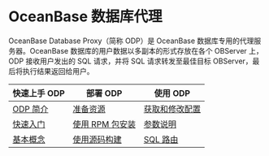 # OceanBase 数据库代理

OceanBase Database Proxy（简称 ODP）是 OceanBase 数据库专用的代理服务器。OceanBase 数据库的用户数据以多副本的形式存放在各个 OBServer 上，ODP 接收用户发出的 SQL 请求，并将 SQL 请求转发至最佳目标 OBServer，最后将执行结果返回给用户。

|             快速上手 ODP     |                      部署 ODP                      | 使用 ODP   |
|----------------------------|-------------------------------------|-------------------------------------|
| [ODP 简介](1.about-odp/1.what-is-oceanbase-database-proxy.md)      | [准备资源](3.installation-and-deployment/1.prepare-resources.md)        |[获取和修改配置](4.user-guide/1.configuration/1.get-and-modify-configuration.md) |
| [快速入门](2.quickstart.md)                                        | [使用 RPM 包安装](3.installation-and-deployment/2.install-odp-by-using-rpm-packages.md)               |[参数说明](4.user-guide/1.configuration/2.parameters.md)  |
|   [基本概念](1.about-odp/2.noun-interpretation.md)                 | [使用源码构建](3.installation-and-deployment/3.compile-odp.md)                       |[SQL 路由](4.user-guide/2.sql-routing/1.create-and-update-the-root-service-list.md)  |
